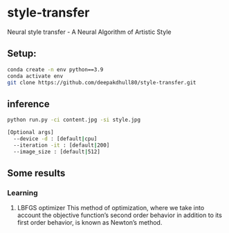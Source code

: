 # style-transfer
Neural style transfer - A Neural Algorithm of Artistic Style

## Setup:
```bash
conda create -n env python==3.9
conda activate env
git clone https://github.com/deepakdhull80/style-transfer.git
```
## inference
```bash
python run.py -ci content.jpg -si style.jpg

[Optional args]
  --device -d : [default|cpu]
  --iteration -it : [default|200]
  --image_size : [default|512]
```

## Some results



### Learning
1. LBFGS optimizer
This method of optimization, where we take into account the objective function’s second order behavior in addition to its first order behavior, is known as Newton’s method.

